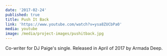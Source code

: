 ```yaml
---
date: '2017-02-24'
published: true
title: Push It Back
link: 'https://www.youtube.com/watch?v=ysa8ZUCbPa0'
media: youtube
image: /media/project-images/pushitback.jpg
---
```

Co-writer for DJ Paige's single. Released in April of 2017 by Armada Deep.
